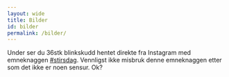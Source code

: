 ```yaml
---
layout: wide
title: Bilder
id: bilder
permalink: /bilder/
---
```


Under ser du 36stk blinkskudd hentet direkte fra Instagram med emneknaggen [#stirsdag](https://www.instagram.com/explore/tags/stirsdag/). Vennligst ikke misbruk denne emneknaggen etter som det ikke er noen sensur. Ok?

<!-- InstaWidget -->
<script src="https://instawidget.net/js/instawidget.js?u=ecc9bdd21835e1f9223b93fe8eedf0ec353bbc543697d0f98d2489baf280215e&width=100%"></script>